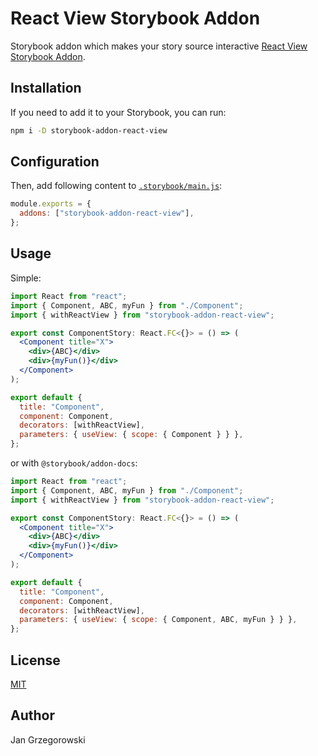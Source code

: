 # React View Storybook Addon

Storybook addon which makes your story source interactive [React View Storybook Addon](https://github.com/jmarceli/storybook-addon-react-view).

## Installation

If you need to add it to your Storybook, you can run:

```sh
npm i -D storybook-addon-react-view
```

## Configuration

Then, add following content to [`.storybook/main.js`](https://storybook.js.org/docs/react/configure/overview#configure-your-storybook-project):

```js
module.exports = {
  addons: ["storybook-addon-react-view"],
};
```

## Usage

Simple:

```jsx
import React from "react";
import { Component, ABC, myFun } from "./Component";
import { withReactView } from "storybook-addon-react-view";

export const ComponentStory: React.FC<{}> = () => (
  <Component title="X">
    <div>{ABC}</div>
    <div>{myFun()}</div>
  </Component>
);

export default {
  title: "Component",
  component: Component,
  decorators: [withReactView],
  parameters: { useView: { scope: { Component } } },
};
```

or with `@storybook/addon-docs`:

```jsx
import React from "react";
import { Component, ABC, myFun } from "./Component";
import { withReactView } from "storybook-addon-react-view";

export const ComponentStory: React.FC<{}> = () => (
  <Component title="X">
    <div>{ABC}</div>
    <div>{myFun()}</div>
  </Component>
);

export default {
  title: "Component",
  component: Component,
  decorators: [withReactView],
  parameters: { useView: { scope: { Component, ABC, myFun } } },
};
```

## License

[MIT](./LICENSE)

## Author

Jan Grzegorowski
